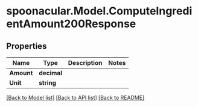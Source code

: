 # spoonacular.Model.ComputeIngredientAmount200Response

## Properties

Name | Type | Description | Notes
------------ | ------------- | ------------- | -------------
**Amount** | **decimal** |  | 
**Unit** | **string** |  | 

[[Back to Model list]](../README.md#documentation-for-models) [[Back to API list]](../README.md#documentation-for-api-endpoints) [[Back to README]](../README.md)

